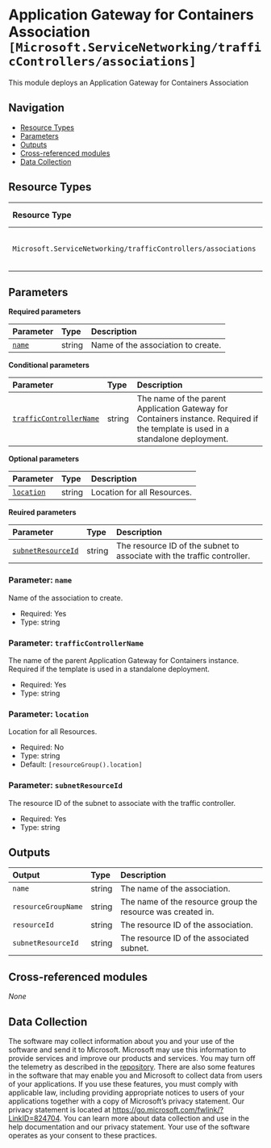 # Application Gateway for Containers Association `[Microsoft.ServiceNetworking/trafficControllers/associations]`

This module deploys an Application Gateway for Containers Association

## Navigation

- [Resource Types](#Resource-Types)
- [Parameters](#Parameters)
- [Outputs](#Outputs)
- [Cross-referenced modules](#Cross-referenced-modules)
- [Data Collection](#Data-Collection)

## Resource Types

| Resource Type | API Version |
| :-- | :-- |
| `Microsoft.ServiceNetworking/trafficControllers/associations` | [2024-05-01-preview](https://learn.microsoft.com/en-us/azure/templates/Microsoft.ServiceNetworking/trafficControllers/associations) |

## Parameters

**Required parameters**

| Parameter | Type | Description |
| :-- | :-- | :-- |
| [`name`](#parameter-name) | string | Name of the association to create. |

**Conditional parameters**

| Parameter | Type | Description |
| :-- | :-- | :-- |
| [`trafficControllerName`](#parameter-trafficcontrollername) | string | The name of the parent Application Gateway for Containers instance. Required if the template is used in a standalone deployment. |

**Optional parameters**

| Parameter | Type | Description |
| :-- | :-- | :-- |
| [`location`](#parameter-location) | string | Location for all Resources. |

**Reuired parameters**

| Parameter | Type | Description |
| :-- | :-- | :-- |
| [`subnetResourceId`](#parameter-subnetresourceid) | string | The resource ID of the subnet to associate with the traffic controller. |

### Parameter: `name`

Name of the association to create.

- Required: Yes
- Type: string

### Parameter: `trafficControllerName`

The name of the parent Application Gateway for Containers instance. Required if the template is used in a standalone deployment.

- Required: Yes
- Type: string

### Parameter: `location`

Location for all Resources.

- Required: No
- Type: string
- Default: `[resourceGroup().location]`

### Parameter: `subnetResourceId`

The resource ID of the subnet to associate with the traffic controller.

- Required: Yes
- Type: string


## Outputs

| Output | Type | Description |
| :-- | :-- | :-- |
| `name` | string | The name of the association. |
| `resourceGroupName` | string | The name of the resource group the resource was created in. |
| `resourceId` | string | The resource ID of the association. |
| `subnetResourceId` | string | The resource ID of the associated subnet. |

## Cross-referenced modules

_None_

## Data Collection

The software may collect information about you and your use of the software and send it to Microsoft. Microsoft may use this information to provide services and improve our products and services. You may turn off the telemetry as described in the [repository](https://aka.ms/avm/telemetry). There are also some features in the software that may enable you and Microsoft to collect data from users of your applications. If you use these features, you must comply with applicable law, including providing appropriate notices to users of your applications together with a copy of Microsoft’s privacy statement. Our privacy statement is located at <https://go.microsoft.com/fwlink/?LinkID=824704>. You can learn more about data collection and use in the help documentation and our privacy statement. Your use of the software operates as your consent to these practices.
